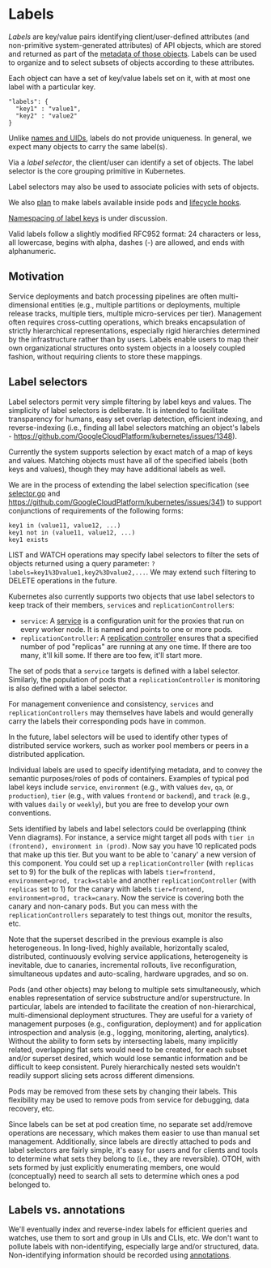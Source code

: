 # Labels

_Labels_ are key/value pairs identifying client/user-defined attributes (and non-primitive system-generated attributes) of API objects, which are stored and returned as part of the [metadata of those objects](api-conventions.md). Labels can be used to organize and to select subsets of objects according to these attributes.

Each object can have a set of key/value labels set on it, with at most one label with a particular key.
```
"labels": {
  "key1" : "value1",
  "key2" : "value2"
}
```

Unlike [names and UIDs](identifiers.md), labels do not provide uniqueness. In general, we expect many objects to carry the same label(s).

Via a _label selector_, the client/user can identify a set of objects. The label selector is the core grouping primitive in Kubernetes.

Label selectors may also be used to associate policies with sets of objects.

We also [plan](https://github.com/GoogleCloudPlatform/kubernetes/issues/560) to make labels available inside pods and [lifecycle hooks](container-environment.md).

[Namespacing of label keys](https://github.com/GoogleCloudPlatform/kubernetes/issues/1491) is under discussion.

Valid labels follow a slightly modified RFC952 format:  24 characters or less, all lowercase, begins with alpha, dashes (-) are allowed, and ends with alphanumeric.

## Motivation

Service deployments and batch processing pipelines are often multi-dimensional entities (e.g., multiple partitions or deployments, multiple release tracks, multiple tiers, multiple micro-services per tier). Management often requires cross-cutting operations, which breaks encapsulation of strictly hierarchical representations, especially rigid hierarchies determined by the infrastructure rather than by users. Labels enable users to map their own organizational structures onto system objects in a loosely coupled fashion, without requiring clients to store these mappings.

## Label selectors

Label selectors permit very simple filtering by label keys and values. The simplicity of label selectors is deliberate. It is intended to facilitate transparency for humans, easy set overlap detection, efficient indexing, and reverse-indexing (i.e., finding all label selectors matching an object's labels - https://github.com/GoogleCloudPlatform/kubernetes/issues/1348).

Currently the system supports selection by exact match of a map of keys and values. Matching objects must have all of the specified labels (both keys and values), though they may have additional labels as well.

We are in the process of extending the label selection specification (see [selector.go](../blob/master/pkg/labels/selector.go) and https://github.com/GoogleCloudPlatform/kubernetes/issues/341) to support conjunctions of requirements of the following forms:
```
key1 in (value11, value12, ...)
key1 not in (value11, value12, ...)
key1 exists
```

LIST and WATCH operations may specify label selectors to filter the sets of objects returned using a query parameter: `?labels=key1%3Dvalue1,key2%3Dvalue2,...`. We may extend such filtering to DELETE operations in the future.

Kubernetes also currently supports two objects that use label selectors to keep track of their members, `service`s and `replicationController`s:
- `service`: A [service](services.md) is a configuration unit for the proxies that run on every worker node.  It is named and points to one or more pods.
- `replicationController`: A [replication controller](replication-controller.md) ensures that a specified number of pod "replicas" are running at any one time.  If there are too many, it'll kill some.  If there are too few, it'll start more.

The set of pods that a `service` targets is defined with a label selector. Similarly, the population of pods that a `replicationController` is monitoring is also defined with a label selector.

For management convenience and consistency, `services` and `replicationControllers` may themselves have labels and would generally carry the labels their corresponding pods have in common.

In the future, label selectors will be used to identify other types of distributed service workers, such as worker pool members or peers in a distributed application.

Individual labels are used to specify identifying metadata, and to convey the semantic purposes/roles of pods of containers. Examples of typical pod label keys include `service`, `environment` (e.g., with values `dev`, `qa`, or `production`), `tier` (e.g., with values `frontend` or `backend`), and `track` (e.g., with values `daily` or `weekly`), but you are free to develop your own conventions.

Sets identified by labels and label selectors could be overlapping (think Venn diagrams). For instance, a service might target all pods with `tier in (frontend), environment in (prod)`.  Now say you have 10 replicated pods that make up this tier.  But you want to be able to 'canary' a new version of this component.  You could set up a `replicationController` (with `replicas` set to 9) for the bulk of the replicas with labels `tier=frontend, environment=prod, track=stable` and another `replicationController` (with `replicas` set to 1) for the canary with labels `tier=frontend, environment=prod, track=canary`.  Now the service is covering both the canary and non-canary pods.  But you can mess with the `replicationControllers` separately to test things out, monitor the results, etc.

Note that the superset described in the previous example is also heterogeneous. In long-lived, highly available, horizontally scaled, distributed, continuously evolving service applications, heterogeneity is inevitable, due to canaries, incremental rollouts, live reconfiguration, simultaneous updates and auto-scaling, hardware upgrades, and so on.

Pods (and other objects) may belong to multiple sets simultaneously, which enables representation of service substructure and/or superstructure. In particular, labels are intended to facilitate the creation of non-hierarchical, multi-dimensional deployment structures. They are useful for a variety of management purposes (e.g., configuration, deployment) and for application introspection and analysis (e.g., logging, monitoring, alerting, analytics). Without the ability to form sets by intersecting labels, many implicitly related, overlapping flat sets would need to be created, for each subset and/or superset desired, which would lose semantic information and be difficult to keep consistent. Purely hierarchically nested sets wouldn't readily support slicing sets across different dimensions.

Pods may be removed from these sets by changing their labels. This flexibility may be used to remove pods from service for debugging, data recovery, etc.

Since labels can be set at pod creation time, no separate set add/remove operations are necessary, which makes them easier to use than manual set management. Additionally, since labels are directly attached to pods and label selectors are fairly simple, it's easy for users and for clients and tools to determine what sets they belong to (i.e., they are reversible). OTOH, with sets formed by just explicitly enumerating members, one would (conceptually) need to search all sets to determine which ones a pod belonged to.

## Labels vs. annotations

We'll eventually index and reverse-index labels for efficient queries and watches, use them to sort and group in UIs and CLIs, etc. We don't want to pollute labels with non-identifying, especially large and/or structured, data. Non-identifying information should be recorded using [annotations](annotations.md).

